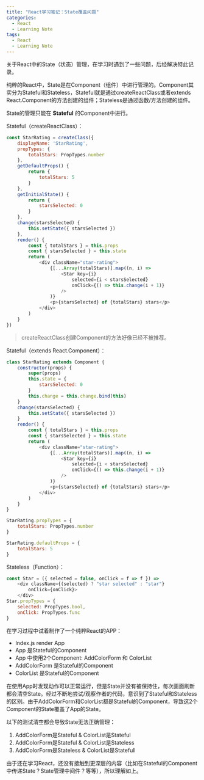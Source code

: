 ```yaml
---
title: "React学习笔记：State覆盖问题"
categories:
  - React
  - Learning Note
tags:
  - React
  - Learning Note
---
```


关于React中的State（状态）管理，在学习时遇到了一些问题，后经解决特此记录。

纯粹的React中，State是在Component（组件）中进行管理的。Component其实分为Stateful和Stateless，Stateful就是通过createReactClass或者extends React.Component的方法创建的组件；Stateless是通过函数/方法创建的组件。

State的管理只能在 **Stateful** 的Component中进行。

Stateful（createReactClass）：
```javascript
const StarRating = createClass({
    displayName: 'StarRating',
    propTypes: {
        totalStars: PropTypes.number
    },
    getDefaultProps() {
        return {
            totalStars: 5
        }
    },
    getInitialState() {
        return {
            starsSelected: 0
        }
    },
    change(starsSelected) {
        this.setState({ starsSelected })
    },
    render() {
        const { totalStars } = this.props
        const { starsSelected } = this.state
        return (
            <div className="star-rating">
                {[...Array(totalStars)].map((n, i) =>
                    <Star key={i}
                        selected={i < starsSelected}
                        onClick={() => this.change(i + 1)}
                    />
                )}
                <p>{starsSelected} of {totalStars} stars</p>
            </div>
        )
    }
})
```
> createReactClass创建Component的方法好像已经不被推荐。

Stateful（extends React.Component）：
```javascript
class StarRating extends Component {
    constructor(props) {
        super(props)
        this.state = {
            starsSelected: 0
        }
        this.change = this.change.bind(this)
    }
    change(starsSelected) {
        this.setState({ starsSelected })
    }
    render() {
        const { totalStars } = this.props
        const { starsSelected } = this.state
        return (
            <div className="star-rating">
                {[...Array(totalStars)].map((n, i) =>
                    <Star key={i}
                        selected={i < starsSelected}
                        onClick={() => this.change(i + 1)}
                    />
                )}
                <p>{starsSelected} of {totalStars} stars</p>
            </div>
        )
    }
}

StarRating.propTypes = {
    totalStars: PropTypes.number
}

StarRating.defaultProps = {
    totalStars: 5
}
```


Stateless（Function）：
```javascript
const Star = ({ selected = false, onClick = f => f }) =>
    <div className={(selected) ? "star selected" : "star"}
        onClick={onClick}>
    </div>
Star.propTypes = {
    selected: PropTypes.bool,
    onClick: PropTypes.func
}
```

在学习过程中试着制作了一个纯粹React的APP：
- Index.js render App
- App 是Stateful的Component
- App 中使用2个Component: AddColorForm 和 ColorList
- AddColorForm 是Stateful的Component
- ColorList 是Stateful的Component

在使用App时发现动作可以正常运行，但是State并没有被保持住，每次画面刷新都会清空State。经过不断地尝试/观察作者的代码，意识到了Stateful和Stateless的区别。由于AddColorForm和ColorList都是Stateful的Component，导致这2个Component的State覆盖了App的State。

以下的测试清空都会导致State无法正确管理：
1. AddColorForm是Stateful & ColorList是Stateful
2. AddColorForm是Stateful & ColorList是Stateless
3. AddColorForm是Stateless & ColorList是Statefull

由于还在学习React，还没有接触到更深层的内容（比如在Stateful的Component中传递State？State管理中间件？等等），所以理解如上。